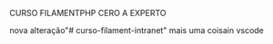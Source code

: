 CURSO FILAMENTPHP CERO A EXPERTO

nova alteração"# curso-filament-intranet" 
mais uma coisain vscode
